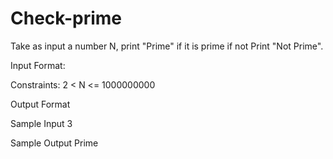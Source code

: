 # Check-prime

Take as input a number N, print "Prime" if it is prime if not Print "Not Prime".

Input Format:

Constraints:
2 < N <= 1000000000

Output Format

Sample Input
3

Sample Output
Prime
